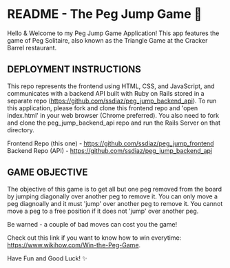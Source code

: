 # README - The Peg Jump Game 🔺
Hello & Welcome to my Peg Jump Game Application! This app features the game of Peg Solitaire, also known as the Triangle Game at the Cracker Barrel restaurant.

## DEPLOYMENT INSTRUCTIONS
This repo represents the frontend using HTML, CSS, and JavaScript, and communicates with a backend API built with Ruby on Rails stored in a separate repo (https://github.com/ssdiaz/peg_jump_backend_api). To run this application, please fork and clone this frontend repo and 'open index.html' in your web browser (Chrome preferred). You also need to fork and clone the peg_jump_backend_api repo and run the Rails Server on that directory.

Frontend Repo (this one) - https://github.com/ssdiaz/peg_jump_frontend
Backend Repo (API) - https://github.com/ssdiaz/peg_jump_backend_api

## GAME OBJECTIVE
The objective of this game is to get all but one peg removed from the board by jumping diagonally over another peg to remove it. You can only move a peg diagnoally and it must 'jump' over another peg to remove it. You cannot move a peg to a free position if it does not 'jump' over another peg.

Be warned - a couple of bad moves can cost you the game!

Check out this link if you want to know how to win everytime: https://www.wikihow.com/Win-the-Peg-Game.

Have Fun and Good Luck! ✨
